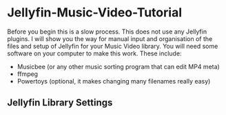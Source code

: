 # Jellyfin-Music-Video-Tutorial
Before you begin this is a slow process. This does not use any Jellyfin plugins. I will show you the way for manual input and organisation of the files and setup of Jellyfin for your Music Video library. You will need some software on your computer to make this work. These include:
- Musicbee (or any other music sorting program that can edit MP4 meta)
- ffmpeg
- Powertoys (optional, it makes changing many filenames really easy)
## Jellyfin Library Settings
